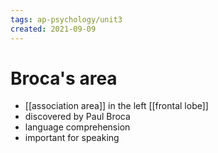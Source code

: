 ```yaml
---
tags: ap-psychology/unit3 
created: 2021-09-09
---
```


# Broca's area

- [[association area]] in the left [[frontal lobe]]
- discovered by Paul Broca
- language comprehension
- important for speaking 
